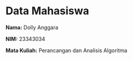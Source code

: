 <!DOCTYPE html>
<html lang="id">
<head>
    <meta charset="UTF-8">
    <meta name="viewport" content="width=device-width, initial-scale=1.0">
    <title>Data Mahasiswa</title>
</head>
<body>

<div class="container">
    <h1>Data Mahasiswa</h1>
    <div class="info">
        <p><strong>Nama:</strong> Dolly Anggara</p>
        <p><strong>NIM:</strong> 23343034</p>
        <p><strong>Mata Kuliah:</strong> Perancangan dan Analisis Algoritma</p>
    </div>
</div>

</body>
</html>

